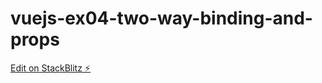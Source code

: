 # vuejs-ex04-two-way-binding-and-props

[Edit on StackBlitz ⚡️](https://stackblitz.com/edit/vuejs-ex04-two-way-binding-and-props-solved-vb6zty)